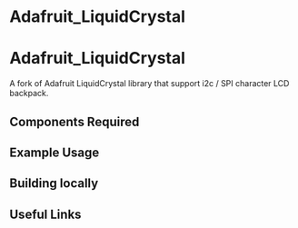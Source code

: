 Adafruit_LiquidCrystal
==================
# Adafruit_LiquidCrystal
A fork of Adafruit LiquidCrystal library that support i2c / SPI character LCD backpack.





Components Required
---


Example Usage
---



Building locally
---

Useful Links
---
